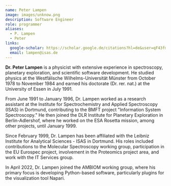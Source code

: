 ```yaml
---
name: Peter Lampen
image: images/unknow.png
description: Software Engineer
role: programmer
aliases:
  - P. Lampen
  - Peter
links:
  google-scholar: https://scholar.google.de/citations?hl=de&user=qF43fmgAAAAJ
  email: lampen@isas.de
---
```


**Dr. Peter Lampen** is a physicist with extensive experience in spectroscopy, planetary exploration, and scientific software development. He studied physics at the Westfälische Wilhelms-Universität Münster from October 1978 to November 1984 and earned his doctorate (Dr. rer. nat.) at the University of Essen in July 1991.  

From June 1991 to January 1996, Dr. Lampen worked as a research assistant at the Institute for Spectrochemistry and Applied Spectroscopy (ISAS) in Dortmund, contributing to the BMFT project "Information System Spectroscopy." He then joined the DLR Institute for Planetary Exploration in Berlin-Adlershof, where he worked on the ESA Rosetta mission, among other projects, until January 1999.  

Since February 1999, Dr. Lampen has been affiliated with the Leibniz Institute for Analytical Sciences - ISAS in Dortmund. His roles included contributions to the Molecular Spectroscopy working group, participation in the EU Eurospec project, involvement in the Proteomics project area, and work with the IT Services group.  

In April 2022, Dr. Lampen joined the AMBIOM working group, where his primary focus is developing Python-based software, particularly plugins for the visualization tool Napari.  

